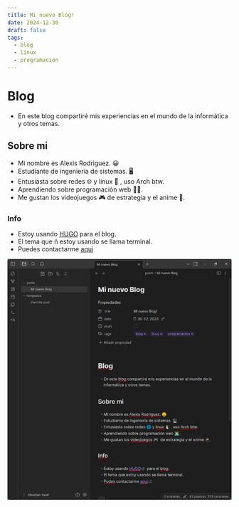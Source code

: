 ```yaml
---
title: Mi nuevo Blog!
date: 2024-12-30
draft: false
tags:
  - blog
  - linux
  - programacion
---
```


# Blog

- En este blog compartiré mis experiencias en el mundo de la informática y otros temas.

## Sobre mi

- Mi nombre es Alexis Rodriguez. 😀
- Estudiante de ingeniería de sistemas. 🖥️
- Entusiasta sobre redes 🌐 y linux 🐧 , uso Arch btw. 
- Aprendiendo sobre programación web 👨‍💻.
- Me gustan los videojuegos 🎮️  de estrategia y el anime 🥷.

### Info

- Estoy usando [HUGO](https://gohugo.io)  para el blog.
- El tema que ñ estoy usando se llama terminal.
- Puedes contactarme [aqui](mailto:alexisroor@gmail.com)

![Image Description](/images/obsidian-blog.png)


